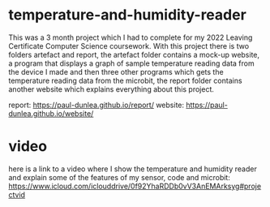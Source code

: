 # temperature-and-humidity-reader
This was a 3 month project which I had to complete for my 2022 Leaving Certificate Computer Science coursework. With this project there is two folders artefact and report, the artefact folder contains a mock-up website, a program that displays a graph of sample temperature reading data from the device I made and then three other programs which gets the temperature reading data from the microbit, the report folder contains another website which explains everything about this project. 

report: https://paul-dunlea.github.io/report/
website: https://paul-dunlea.github.io/website/

# video 
here is a link to a video where I show the temperature and humidity reader and explain some of the features of my sensor, code and microbit: https://www.icloud.com/iclouddrive/0f92YhaRDDb0vV3AnEMArksyg#projectvid
